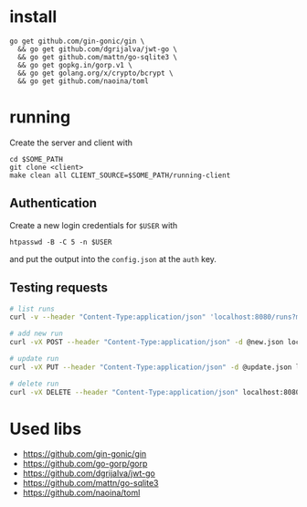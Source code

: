 # install

```
go get github.com/gin-gonic/gin \
  && go get github.com/dgrijalva/jwt-go \
  && go get github.com/mattn/go-sqlite3 \
  && go get gopkg.in/gorp.v1 \
  && go get golang.org/x/crypto/bcrypt \
  && go get github.com/naoina/toml
```

# running

Create the server and client with
```
cd $SOME_PATH
git clone <client>
make clean all CLIENT_SOURCE=$SOME_PATH/running-client
```

## Authentication

Create a new login credentials for `$USER` with
```
htpasswd -B -C 5 -n $USER
```
and put the output into the `config.json` at the `auth` key.



## Testing requests
```bash
# list runs
curl -v --header "Content-Type:application/json" 'localhost:8080/runs?max=5'

# add new run
curl -vX POST --header "Content-Type:application/json" -d @new.json localhost:8080/runs

# update run
curl -vX PUT --header "Content-Type:application/json" -d @update.json localhost:8080/runs/1

# delete run
curl -vX DELETE --header "Content-Type:application/json" localhost:8080/runs/
```

# Used libs

* https://github.com/gin-gonic/gin
* https://github.com/go-gorp/gorp
* https://github.com/dgrijalva/jwt-go
* https://github.com/mattn/go-sqlite3
* https://github.com/naoina/toml
